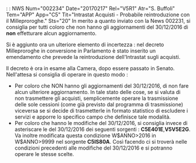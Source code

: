  :  : NWS Num="002234" Date="20170217" Rel="V5R1" Atr="S. Buffoli" Tem="APP" App="C5" Tit="Intrastat Acquisti - Probabile reintroduzione con il Milleproroghe." Sts="20"
In merito a quanto inviato con la News 002231, si consiglia per tutti coloro che non hanno gli aggiornamenti del 30/12/2016 di <b>non</b> effetturare alcun aggiornamento.

Si è aggiunto ora un ulteriore elemento di incertezza :  nel decreto Milleproroghe in conversione in
Parlamento è stato inserito un emendamento che prevede la reintroduzione dell'Intrastat sugli acquisti.

Il decreto è ora in esame alla Camera, dopo essere passato in Senato. Nell'attesa si consiglia di operare in questo modo : 
<ul>
<li>Per coloro che NON hanno gli aggiornamenti del 30/12/2016, di non fare alcun ulteriore aggiornamento. In tale stato delle cose, se si valuta di non trasmettere gli acquisti, semplicemente
operare la trasmissione delle sole cessioni (come già previsto dal programma di trasmissione) viceversa se si decide di trasmetterle in formato statistico di escludere i servizi e apporre lo specifico campo che definisce tale modalità.</li>
<li>Per coloro che hanno le modifiche del 30/12/2016, si consiglia invece di asteriscare le del 30/12/2016 dei seguenti sorgenti :  <b>C5E401E</b>,<b>V5V5E2G</b>. Va inoltre modificata questa condizione W$ANNO>2016 in W$ANNO>9999 nel sorgente <b>C5IS80A</b>. Così facendo ci si troverà nelle
condizioni precedenti alle modifiche del 30/12/2016 e si potranno operare le stesse scelte.</li> </ul>

